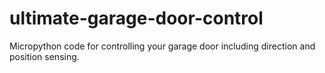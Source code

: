 # ultimate-garage-door-control
Micropython code for controlling your garage door including direction and position sensing.
